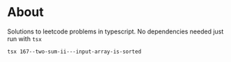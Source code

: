 # About

Solutions to leetcode problems in typescript. No dependencies needed just run with `tsx`

```bash
tsx 167--two-sum-ii---input-array-is-sorted
```
